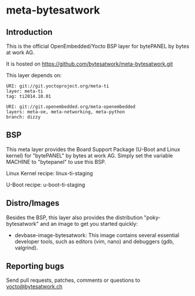 meta-bytesatwork
================================


Introduction
-------------------------
This is the official OpenEmbedded/Yocto BSP layer for bytePANEL by bytes
at work AG.

It is hosted on https://github.com/bytesatwork/meta-bytesatwork.git

This layer depends on:

	URI: git://git.yoctoproject.org/meta-ti
	layer: meta-ti
	tag: ti2014.10.01

	URI: git://git.openembedded.org/meta-openembedded
	layers: meta-oe, meta-networking, meta-python
	branch: dizzy


BSP
-------------------------
This meta layer provides the Board Support Package (U-Boot and Linux
kernel) for "bytePANEL" by bytes at work AG. Simply set the variable
MACHINE to "bytepanel" to use this BSP.

Linux Kernel recipe: linux-ti-staging

U-Boot recipe: u-boot-ti-staging


Distro/Images
-------------------------
Besides the BSP, this layer also provides the distribution
"poky-bytesatwork" and an image to get you started quickly:

* devbase-image-bytesatwork: This image contains several essential
  developer tools, such as editors (vim, nano) and debuggers (gdb,
  valgrind).


Reporting bugs
-------------------------
Send pull requests, patches, comments or questions to yocto@bytesatwork.ch
